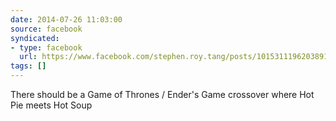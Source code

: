 ```yaml
---
date: 2014-07-26 11:03:00
source: facebook
syndicated:
- type: facebook
  url: https://www.facebook.com/stephen.roy.tang/posts/10153111962038912
tags: []
---
```


There should be a Game of Thrones / Ender's Game crossover where Hot Pie meets Hot Soup